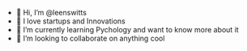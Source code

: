 - 👋 Hi, I’m @leenswitts
- 👀 I love startups and Innovations
- 🌱 I’m currently learning Pychology and want to know more about it
- 💞️ I’m looking to collaborate on anything cool


<!---
leenswitts/leenswitts is a ✨ special ✨ repository because its `README.md` (this file) appears on your GitHub profile.
You can click the Preview link to take a look at your changes.
--->

